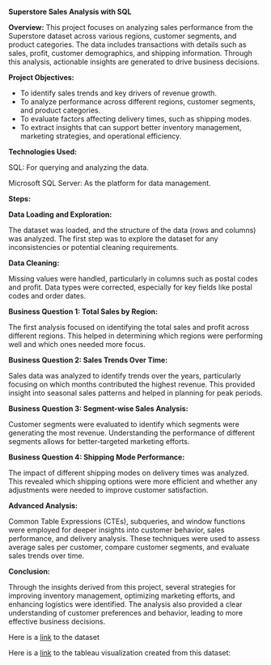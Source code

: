 **Superstore Sales Analysis with SQL**

**Overview:**
This project focuses on analyzing sales performance from the Superstore dataset across various regions, customer segments, and product categories. The data includes transactions with details such as sales, profit, customer demographics, and shipping information. Through this analysis, actionable insights are generated to drive business decisions.

**Project Objectives:**

- To identify sales trends and key drivers of revenue growth.
- To analyze performance across different regions, customer segments, and product categories.
- To evaluate factors affecting delivery times, such as shipping modes.
- To extract insights that can support better inventory management, marketing strategies, and operational efficiency.

**Technologies Used:**

SQL: For querying and analyzing the data.

Microsoft SQL Server: As the platform for data management.

**Steps:**

**Data Loading and Exploration:**

The dataset was loaded, and the structure of the data (rows and columns) was analyzed. The first step was to explore the dataset for any inconsistencies or potential cleaning requirements.

**Data Cleaning:**

Missing values were handled, particularly in columns such as postal codes and profit. Data types were corrected, especially for key fields like postal codes and order dates.

**Business Question 1: Total Sales by Region:**

The first analysis focused on identifying the total sales and profit across different regions. This helped in determining which regions were performing well and which ones needed more focus.

**Business Question 2: Sales Trends Over Time:**

Sales data was analyzed to identify trends over the years, particularly focusing on which months contributed the highest revenue. This provided insight into seasonal sales patterns and helped in planning for peak periods.

**Business Question 3: Segment-wise Sales Analysis:**

Customer segments were evaluated to identify which segments were generating the most revenue. Understanding the performance of different segments allows for better-targeted marketing efforts.

**Business Question 4: Shipping Mode Performance:**

The impact of different shipping modes on delivery times was analyzed. This revealed which shipping options were more efficient and whether any adjustments were needed to improve customer satisfaction.

**Advanced Analysis:**

Common Table Expressions (CTEs), subqueries, and window functions were employed for deeper insights into customer behavior, sales performance, and delivery analysis. These techniques were used to assess average sales per customer, compare customer segments, and evaluate sales trends over time.

**Conclusion:**

Through the insights derived from this project, several strategies for improving inventory management, optimizing marketing efforts, and enhancing logistics were identified. The analysis also provided a clear understanding of customer preferences and behavior, leading to more effective business decisions.

Here is a [link](https://data.world/ehughes/superstore-sales-2023) to the dataset

Here is a [link](https://public.tableau.com/shared/MSFGK6YWW?:display_count=n&:origin=viz_share_link) to the tableau visualization created from this dataset: 
